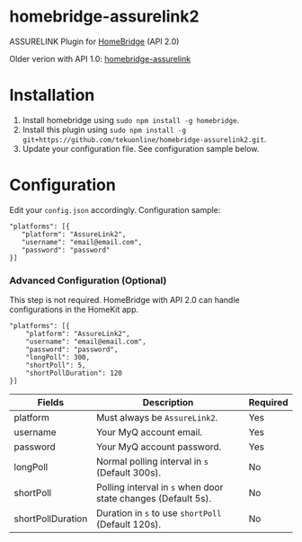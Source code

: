 # homebridge-assurelink2
ASSURELINK Plugin for [HomeBridge](https://github.com/nfarina/homebridge) (API 2.0)

Older verion with API 1.0: [homebridge-assurelink](https://github.com/tekuonline/homebridge-assurelink)

# Installation
1. Install homebridge using `sudo npm install -g homebridge`.
2. Install this plugin using `sudo npm install -g git+https://github.com/tekuonline/homebridge-assurelink2.git`.
3. Update your configuration file. See configuration sample below.

# Configuration
Edit your `config.json` accordingly. Configuration sample:
 ```
"platforms": [{
    "platform": "AssureLink2",
    "username": "email@email.com",
    "password": "password"
}]
```

### Advanced Configuration (Optional)
This step is not required. HomeBridge with API 2.0 can handle configurations in the HomeKit app.
```
"platforms": [{
    "platform": "AssureLink2",
    "username": "email@email.com",
    "password": "password",
    "longPoll": 300,
    "shortPoll": 5,
    "shortPollDuration": 120
}]

```

| Fields            | Description                                                   | Required |
|-------------------|---------------------------------------------------------------|----------|
| platform          | Must always be `AssureLink2`.                                 | Yes      |
| username          | Your MyQ account email.                                       | Yes      |
| password          | Your MyQ account password.                                    | Yes      |
| longPoll          | Normal polling interval in `s` (Default 300s).                | No       |
| shortPoll         | Polling interval in `s` when door state changes (Default 5s). | No       |
| shortPollDuration | Duration in `s` to use `shortPoll` (Default 120s).            | No       |
